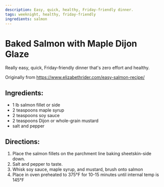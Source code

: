 ```yaml
---
description: Easy, quick, healthy, Friday-friendly dinner. 
tags: weeknight, healthy, friday-friendly
ingredients: salmon
---
```


# Baked Salmon with Maple Dijon Glaze

Really easy, quick, Friday-friendly dinner that's zero effort and healthy.

Originally from <https://www.elizabethrider.com/easy-salmon-recipe/>

## Ingredients:

- 1 lb salmon fillet or side
- 2 teaspoons maple syrup
- 2 teaspoons soy sauce
- 2 teaspoons Dijon or whole-grain mustard
- salt and pepper

## Directions:

1. Place the salmon fillets on the parchment line baking sheetskin-side down. 
2. Salt and pepper to taste.
3. Whisk soy sauce, maple syrup, and mustard, brush onto salmon
4. Place in oven preheated to 375°F for 10-15 minutes until internal temp is 145°F
